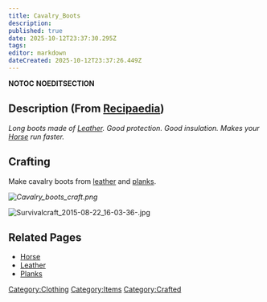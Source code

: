 ```yaml
---
title: Cavalry_Boots
description: 
published: true
date: 2025-10-12T23:37:30.295Z
tags: 
editor: markdown
dateCreated: 2025-10-12T23:37:26.449Z
---
```


__NOTOC__ __NOEDITSECTION__

## Description (From [Recipaedia](Recipaedia "wikilink"))

*Long boots made of [Leather](Leather "wikilink"). Good protection. Good
insulation. Makes your [Horse](Bestiary/Horse.md "wikilink") run faster.*

## Crafting

Make cavalry boots from [leather](leather "wikilink") and
[planks](planks "wikilink").

*![Cavalry_boots_craft.png](Cavalry_boots_craft.png
"Cavalry_boots_craft.png")*

![Survivalcraft_2015-08-22_16-03-36-.jpg](Survivalcraft_2015-08-22_16-03-36-.jpg
"Survivalcraft_2015-08-22_16-03-36-.jpg")

## Related Pages

  - [Horse](Bestiary/Horse.md "wikilink")
  - [Leather](Leather "wikilink")
  - [Planks](Planks "wikilink")

[Category:Clothing](Category:Clothing "wikilink")
[Category:Items](Category:Items "wikilink")
[Category:Crafted](Category:Crafted "wikilink")